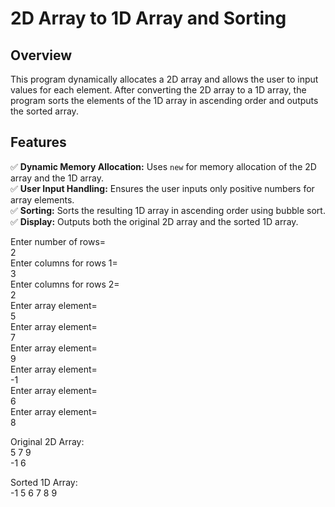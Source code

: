 # 2D Array to 1D Array and Sorting  

## Overview  
This program dynamically allocates a 2D array and allows the user to input values for each element. After converting the 2D array to a 1D array, the program sorts the elements of the 1D array in ascending order and outputs the sorted array.  

## Features  
✅ **Dynamic Memory Allocation:** Uses `new` for memory allocation of the 2D array and the 1D array.  
✅ **User Input Handling:** Ensures the user inputs only positive numbers for array elements.  
✅ **Sorting:** Sorts the resulting 1D array in ascending order using bubble sort.  
✅ **Display:** Outputs both the original 2D array and the sorted 1D array.  

Enter number of rows=  
2  
Enter columns for rows 1=  
3  
Enter columns for rows 2=  
2  
Enter array element=  
5  
Enter array element=  
7  
Enter array element=  
9  
Enter array element=  
-1  
Enter array element=  
6  
Enter array element=  
8  

Original 2D Array:  
5 7 9  
-1 6  

Sorted 1D Array:  
-1 5 6 7 8 9  